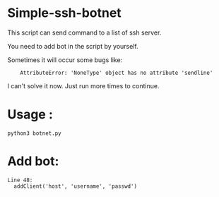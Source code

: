 # Simple-ssh-botnet
This script can send command to a list of ssh server.

You need to add bot in the script by yourself.

Sometimes it will occur some bugs like:

        AttributeError: 'NoneType' object has no attribute 'sendline'
        
I can't solve it now.   Just run more times to continue.
# Usage :

    python3 botnet.py
# Add bot:

    Line 48:
      addClient('host', 'username', 'passwd')
